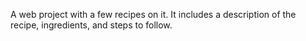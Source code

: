 A web project with a few recipes on it. It includes a description of the recipe, ingredients, and steps to follow. 
